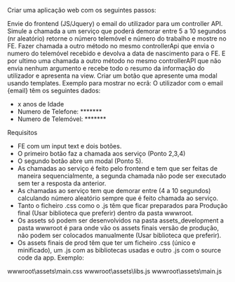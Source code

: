 Criar uma aplicação web com os seguintes passos:

Envie do frontend (JS/Jquery) o email do utilizador para um controller API.
Simule a chamada a um serviço que poderá demorar entre 5 a 10 segundos (nr aleatório) retorne o número telemóvel e número do trabalho e mostre no FE.
Fazer chamada a outro método no mesmo controllerApi que envia o numero do telemóvel recebido e devolva a data de nascimento para o FE.
E por ultimo uma chamada a outro método no mesmo controllerAPI que não envia nenhum argumento e recebe todo o resumo da informação do utilizador e apresenta na view.
Criar um botão que apresente uma modal usando templates.
Exemplo para mostrar no ecrã:
O utilizador com o email {email} têm os seguintes dados:
-  x anos de Idade
- Numero de Telefone: *******
- Numero de Telemóvel: *******

Requisitos

- FE com um input text e dois botões.
- O primeiro botão faz a chamada aos serviço (Ponto 2,3,4)
- O segundo botão abre um modal (Ponto 5).
- As chamadas ao serviço é feito pelo frontend e tem que ser feitas de maneira sequencialmente, a segunda chamada não pode ser executado sem ter a resposta da anterior.
- As chamadas ao serviço tem que demorar entre (4 a 10 segundos) calculando número aleatório sempre que é feito chamada ao serviço.
- Tanto o ficheiro .css como o .js têm que ficar preparados para Produção final (Usar biblioteca que preferir) dentro da pasta wwwroot.
- Os assets só podem ser desenvolvidos na pasta assets_development a pasta wwwroot é para onde vão os assets finais versão de produção, não podem ser colocados manualmente (Usar biblioteca que preferir).
- Os assets finais de prod têm que ter um ficheiro .css (único e minificado), um .js com as bibliotecas usadas e outro .js com o source code da app.
Exemplo:

wwwroot\assets\main.css
wwwroot\assets\libs.js
wwwroot\assets\main.js
